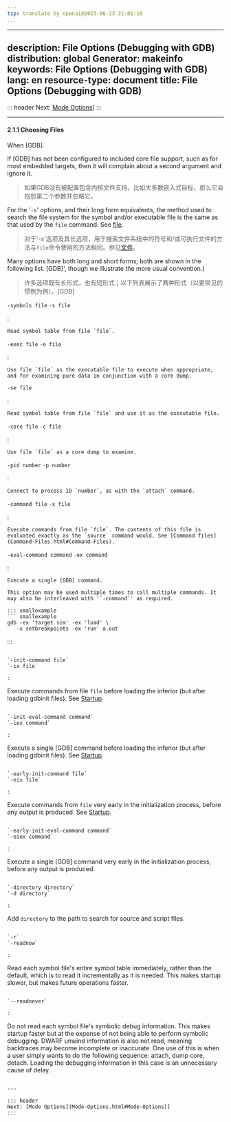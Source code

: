```yaml
---
tip: translate by openai@2023-06-23 21:01:10
...
```

---
description: File Options (Debugging with GDB)
distribution: global
Generator: makeinfo
keywords: File Options (Debugging with GDB)
lang: en
resource-type: document
title: File Options (Debugging with GDB)
---
::: header
Next: [Mode Options](Mode-Options.html#Mode-Options)]
:::

---

#### 2.1.1 Choosing Files

When [GDB].


If [GDB] has not been configured to included core file support, such as for most embedded targets, then it will complain about a second argument and ignore it.

> 如果GDB没有被配置包含内核文件支持，比如大多数嵌入式目标，那么它会抱怨第二个参数并忽略它。


For the '`-s`' options, and their long form equivalents, the method used to search the file system for the symbol and/or executable file is the same as that used by the `file` command. See [file](Files.html#Files).

> 对于'-s'选项及其长选项，用于搜索文件系统中的符号和/或可执行文件的方法与`file`命令使用的方法相同。参见[文件](Files.html#Files)。


Many options have both long and short forms; both are shown in the following list. [GDB]', though we illustrate the more usual convention.)

> 许多选项既有长形式，也有短形式；以下列表展示了两种形式（以更常见的惯例为例）。[GDB]

`-symbols file`
`-s file`

:

```
Read symbol table from file `file`.
```

`-exec file`
`-e file`

:

```
Use file `file` as the executable file to execute when appropriate, and for examining pure data in conjunction with a core dump.
```

`-se file`

:

```
Read symbol table from file `file` and use it as the executable file.
```

`-core file`
`-c file`

:

```
Use file `file` as a core dump to examine.
```

`-pid number`
`-p number`

:

```
Connect to process ID `number`, as with the `attach` command.
```

`-command file`
`-x file`

:

```
Execute commands from file `file`. The contents of this file is evaluated exactly as the `source` command would. See [Command files](Command-Files.html#Command-Files).
```

`-eval-command command`
`-ex command`

:

```
Execute a single [GDB] command.

This option may be used multiple times to call multiple commands. It may also be interleaved with '`-command`' as required.

::: smallexample
``` smallexample
gdb -ex 'target sim' -ex 'load' \
   -x setbreakpoints -ex 'run' a.out
```

:::

```

`-init-command file`
`-ix file`

:   

```

Execute commands from file `file` before loading the inferior (but after loading gdbinit files). See [Startup](Startup.html#Startup).

```

`-init-eval-command command`
`-iex command`

:   

```

Execute a single [GDB] command before loading the inferior (but after loading gdbinit files). See [Startup](Startup.html#Startup).

```

`-early-init-command file`
`-eix file`

:   

```

Execute commands from `file` very early in the initialization process, before any output is produced. See [Startup](Startup.html#Startup).

```

`-early-init-eval-command command`
`-eiex command`

:   

```

Execute a single [GDB] command very early in the initialization process, before any output is produced.

```

`-directory directory`
`-d directory`

:   

```

Add `directory` to the path to search for source and script files.

```

`-r`
`-readnow`

:   

```

Read each symbol file's entire symbol table immediately, rather than the default, which is to read it incrementally as it is needed. This makes startup slower, but makes future operations faster.

```

`--readnever`

:   

```

Do not read each symbol file's symbolic debug information. This makes startup faster but at the expense of not being able to perform symbolic debugging. DWARF unwind information is also not read, meaning backtraces may become incomplete or inaccurate. One use of this is when a user simply wants to do the following sequence: attach, dump core, detach. Loading the debugging information in this case is an unnecessary cause of delay.

```

---

::: header
Next: [Mode Options](Mode-Options.html#Mode-Options)]
:::
```
